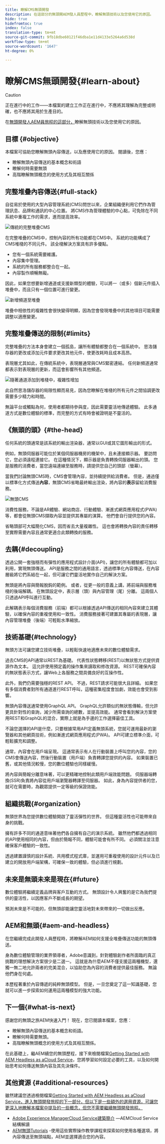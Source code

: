 ```yaml
---
title: 瞭解CMS無頭開發
description: 在這部分的無頭開AEM發人員歷程中，瞭解無頭技術以及您使用它的原因。
hide: true
hidefromtoc: true
index: false
translation-type: tm+mt
source-git-commit: 9fb18dbe60121f46dba1e11d4133e5264a6d538d
workflow-type: tm+mt
source-wordcount: '1647'
ht-degree: 0%

---
```



# 瞭解CMS無頭開發{#learn-about}

>[!CAUTION]
>
>正在進行中的工作——本檔案的建立工作正在進行中，不應將其理解為完整或明確，也不應將其用於生產目的。

在[無頭開發人AEM員旅程的這部分，](overview.md)瞭解無頭技術以及您使用它的原因。

## 目標 {#objective}

本檔案可協助您瞭解無頭內容傳送，以及應使用它的原因。 閱讀後，您應：

* 瞭解無頭內容傳送的基本概念和術語
* 瞭解何時需要無頭
* 高階瞭解無頭概念的使用方式及其相互關係

## 完整堆疊內容傳送{#full-stack}

自從易於使用的大型內容管理系統(CMS)問世以來，企業組織便利用它們作為管理訊息、品牌和通訊的中心位置。 將CMS作為管理體驗的中心點，可免除在不同系統中重複工作的需求，進而提高效率。

![傳統的完整堆疊CMS](assets/full-stack.png)

在完整堆疊的CMS中，控制內容的所有功能都在CMS中。 系統的功能構成了CMS堆棧的不同元件。 該全棧解決方案具有許多優點。

* 您有一個系統需要維護。
* 內容集中管理。
* 系統的所有服務都整合在一起。
* 內容製作順暢無礙。

因此，如果您想要新增通道或支援新類型的體驗，可以將一（或多）個新元件插入堆疊中，而且只有一個位置可進行變更。

![新增頻道至堆疊](assets/adding-channel.png)

堆疊中相依性的複雜性會很快變得明顯，因為您會發現堆疊中的其他項目可能需要調整以適應變更。

## 完整堆疊傳送的限制{#limits}

完整堆疊的方法本身會建立一個孤島，讓所有體驗都整合在一個系統中。 思洛儲存器的更改或添加元件要求更改其他元件，使更改耗時且成本高昂。

表現層尤其如此，在傳統系統中，表現層通常與CMS緊密連結。 任何新頻道通常都表示對表現層的更新，而這會影響所有其他頻道。

![隨著通道添加到堆棧中，複雜性增加](assets/presentation-complexity.png)

此自然思洛儲存器的局限性顯而易見，因為您瞭解在堆棧的所有元件之間協調更改需要多少精力和時間。

無論平台或觸點為何，使用者都期待參與度，因此需要靈活地傳遞體驗。  此多通道方式是數位體驗的標準，而完整的方式有時會被證明是不靈活的。

## 《無頭的頭》{#the-head}

任何系統的頭通常是該系統的輸出渲染器，通常以GUI或其它圖形輸出的形式。

例如，無頭伺服器可能位於某個伺服器機房的機架中，且未連接顯示器。 要訪問它，您必須遠程連接它。 在這種情況下，顯示器是負責轉換伺服器輸出的頭。 您是服務的消費者，當您遠端連線至服務時，請提供您自己的頭部（螢幕）。

當我們討論無頭CMS時，CMS會管理內容，並持續提供給消費者。 但是，通過僅以標準化方式傳送&#x200B;**內容**，無頭CMS省略最終輸出渲染，將內容的&#x200B;**表示**&#x200B;留給消費服務。

![無頭CMS](assets/headless-cms.png)

消費性服務，不論是AR體驗、網站商店、行動體驗、漸進式網頁應用程式(PWA)等，都會從無頭CMS擷取內容並提供其專屬的演算。 他們會自行提供您的內容。

省略頭部可大幅簡化CMS，因而省去大量複雜性。 這也會將轉換內容的責任轉移至實際需要內容且通常更適合此類轉換的服務。

## 去耦{#decoupling}

透過公開一套強穩而有彈性的應用程式設計介面(API)，讓您的所有體驗都可加以利用，實現無頭傳送。 API是服務之間的通用語言，透過標準化內容傳送，在內容層級將它們系結在一起，但可讓它們靈活地實作自己的解決方案。

無頭是將內容與簡報脫鈎的範例。 或者，從更一般的意義上講，將前端與服務堆棧的後端解耦。 在無頭設定中，表示層（頭）與內容管理（尾）分離。 這兩個人只透過API呼叫進行互動。

此解耦表示每個消費服務（前端）都可以根據透過API傳送的相同內容來建立其體驗，以確保內容的重複使用和一致性。 消費服務接著可建置其專屬的表現層，讓內容管理堆疊（後端）可輕鬆水準縮放。

## 技術基礎{#technology}

無頭方法可讓您建立技術堆疊，以輕鬆快速地適應未來的數位體驗需求。

過去CMS的API通常以REST為基礎。 代表性狀態轉移(REST)以無狀態方式提供資源作為文本。 這允許使用預定義的操作集來讀取和修改資源。 REST可確保內容的無狀態表示方式，讓Web上各服務之間具備良好的互操作性。

此外，我們仍需要強穩的REST API。 不過，REST請求可能很大且詳細。 如果您有多個消費者對所有通道進行REST呼叫，這種密集程度會加劇，效能也會受到影響。

無頭內容傳送通常使用GraphQL API。 GraphQL允許類似的無狀態傳輸，但允許更具針對性的查詢，減少所需查詢的總數，並提高效能。 通常會看到解決方案使用REST和GraphQL的混合，實際上就是為手邊的工作選擇最佳工具。

不論您選擇的API是什麼，只要根據常用API定義無頭系統，您就可運用最新的瀏覽器和其他網頁技術，例如漸進式網頁應用程式(PWA)。 API可建立標準介面，可輕鬆擴充和調整。

通常，內容會在用戶端呈現。 這通常表示有人在行動裝置上呼叫您的內容，您的CMS會傳送內容，然後行動裝置（用戶端）負責轉譯您提供的內容。 如果裝置已舊，或其他情況較慢，您的數位體驗也同樣緩慢。

將內容與簡報分離意味著，可以更精確地控制此類用戶端效能問題。 伺服器端轉換(SSR)負責將內容從用戶端瀏覽器轉譯至伺服器。 如此，身為內容提供者的您，就可在需要時，為觀眾提供一定等級的保證效能。

## 組織挑戰{#organization}

無頭世界為您提供數位體驗開啟了靈活彈性的世界。 但這種靈活性也可能帶來自身的挑戰。

擁有許多不同的通道意味著他們各自擁有自己的演示系統。 雖然他們都透過相同的API使用相同的內容，但由於簡報不同，體驗可能會有所不同。 必須關注並注意確保客戶體驗的一致性。

透過建置謹慎的設計系統、共用模式程式庫，並運用可重複使用的設計元件以及已建立的開放用戶端架構，可確保一致的體驗，但必須進行規劃。

## 未來是無頭未來是現在{#future}

數位體驗將繼續定義品牌與客戶互動的方式。 無頭設計令人興奮的是它為我們提供的靈活性，以因應客戶不斷成長的期望。

預測未來是不可能的，但無頭卻能讓您靈活地對未來帶來的一切做出反應。

## AEM和無頭{#aem-and-headless}

在您繼續完成此開發人員歷程時，將瞭解AEM如何支援全堆疊傳送功能的無頭傳送。

身為數位體驗管理的業界領導者，Adobe意識到，針對體驗創作者所面臨的真正挑戰的理想解決方案很少是二選一。 這就是為什麼AEM不僅支援這兩種機型，還獨一無二地允許兩者的完美混合，以協助您為內容的消費者提供最佳服務。 無論他們身在何處。

本歷程著重於內容傳遞的純粹無頭模型。 但是，一旦您奠定了這一知識基礎，您就可以進一步探索如何運用這兩種模型的強大功能。

## 下一個{#what-is-next}

感謝您的無頭之旅AEM快速入門！ 現在，您已閱讀本檔案，您應：

* 瞭解無頭內容傳送的基本概念和術語。
* 瞭解何時需要無頭。
* 高階瞭解無頭概念的使用方式及其相互關係。

在此基礎上，繼AEM續您的無頭歷程，接下來檢閱檔案[Getting Started with AEM Headless as aCloud Service](getting-started.md)，您將學習如何設定必要的工具，以及如何開始思考如何傳送無頭內容及其先決條件。

## 其他資源 {#additional-resources}

雖然建議您透過檢閱檔案[Getting Started with AEM Headless as aCloud Service，進入無頭開發旅程的下一部分，但以下是一些額外的選用資源，可讓您更深入地瞭解本檔案中提及的一些概念，但您不需要繼續無頭開發旅程。](getting-started.md)

* [Adobe Experience ManagerCloud Service建築簡介](/help/core-concepts/architecture.md) —AEMCloud Service結構解讀
* [AEM無頭Tutorials](https://experienceleague.adobe.com/docs/experience-manager-learn/getting-started-with-aem-headless/overview.html) -使用這些實際操作教學課程來探索如何使用各種選項，將內容傳送至無頭端點，AEM並選擇適合您的內容。
